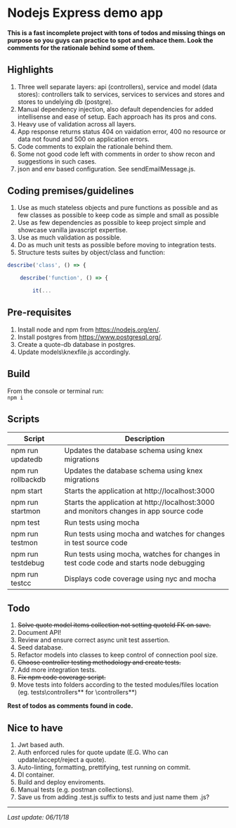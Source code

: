 # Nodejs Express demo app #

#### This is a fast incomplete project with tons of todos and missing things on purpose so you guys can practice to spot and enhace them. Look the comments for the rationale behind some of them. ####

## Highlights ##
1. Three well separate layers: api (controllers), service and model (data stores): controllers talk to services, services to services and stores and stores to undelying db (postgre).
1. Manual dependency injection, also default dependencies for added intellisense and ease of setup. Each approach has its pros and cons.
1. Heavy use of validation across all layers.
1. App response returns status 404 on vaidation error, 400 no resource or data not found and 500 on application errors.
1. Code comments to explain the rationale behind them.
1. Some not good code left with comments in order to show recon and suggestions in such cases.
1. json and env based configuration. See sendEmailMessage.js.

## Coding premises/guidelines ##
1. Use as much stateless objects and pure functions as possible and as few classes as possible to keep code as simple and small as possible
1. Use as few dependencies as possible to keep project simple and showcase vanilla javascript expertise.
1. Use as much validation as possible.
1. Do as much unit tests as possible before moving to integration tests.
1. Structure tests suites by object/class and function:
```javascript
describe('class', () => {

    describe('function', () => {

        it(...
```

## Pre-requisites ##
1. Install node and npm from https://nodejs.org/en/.
1. Install postgres from https://www.postgresql.org/.
1. Create a quote-db database in postgres.
1. Update models\knexfile.js accordingly.

## Build ##
From the console or terminal run:<br/>
``npm i``

## Scripts ##

|Script|Description|
|-|-|
|npm run updatedb|Updates the database schema using knex migrations|
|npm run rollbackdb|Updates the database schema using knex migrations|
|npm start|Starts the application at http://localhost:3000
|npm run startmon|Starts the application at http://localhost:3000 and monitors changes in app source code
|npm test|Run tests using mocha|
|npm run testmon|Run tests using mocha and watches for changes in test source code|
|npm run testdebug|Run tests using mocha, watches for changes in test code code and starts node debugging|
|npm run testcc|Displays code coverage using nyc and mocha|

## Todo ##
1. ~~Solve quote model items collection not setting quoteId FK on save.~~
1. Document API!
1. Review and ensure correct async unit test assertion.
1. Seed database.
1. Refactor models into classes to keep control of connection pool size.
1. ~~Choose controller testing methodology and create tests.~~
1. Add more integration tests.
1. ~~Fix npm code coverage script.~~
1. Move tests into folders according to the tested modules/files location (eg. tests\controllers\** for \controllers\**)

**Rest of todos as comments found in code.**

## Nice to have ##
1. Jwt based auth.
1. Auth enforced rules for quote update (E.G. Who can update/accept/reject a quote).
1. Auto-linting, formatting, prettifying, test running on commit.
1. DI container.
1. Build and deploy enviroments.
1. Manual tests (e.g. postman collections).
1. Save us from adding .test.js suffix to tests and just name them .js? 


---
*Last update: 06/11/18*